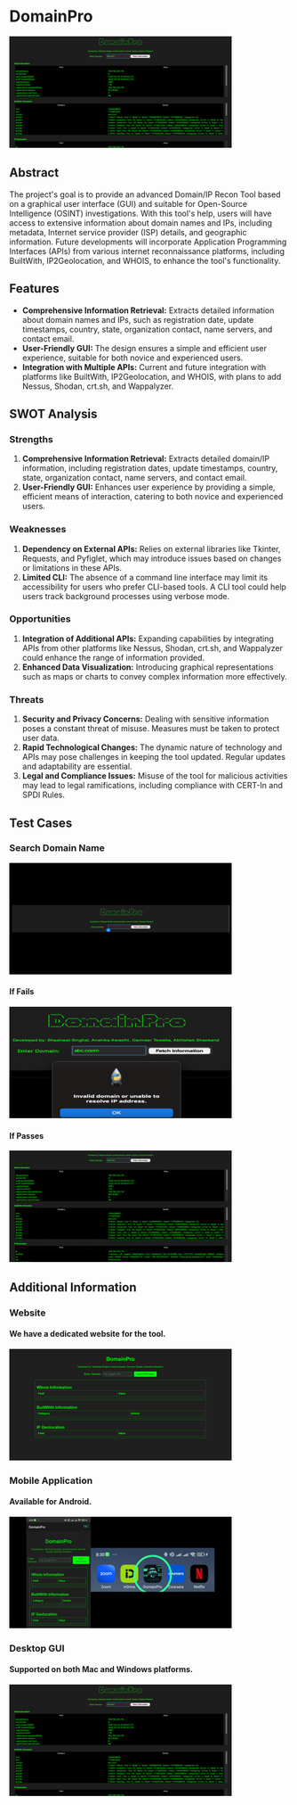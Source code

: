# DomainPro

![DomainPro](Images/1.png)

## Abstract

The project's goal is to provide an advanced Domain/IP Recon Tool based on a graphical user interface (GUI) and suitable for Open-Source Intelligence (OSINT) investigations. With this tool's help, users will have access to extensive information about domain names and IPs, including metadata, Internet service provider (ISP) details, and geographic information. Future developments will incorporate Application Programming Interfaces (APIs) from various internet reconnaissance platforms, including BuiltWith, IP2Geolocation, and WHOIS, to enhance the tool's functionality.

## Features

- **Comprehensive Information Retrieval:** Extracts detailed information about domain names and IPs, such as registration date, update timestamps, country, state, organization contact, name servers, and contact email.
- **User-Friendly GUI:** The design ensures a simple and efficient user experience, suitable for both novice and experienced users.
- **Integration with Multiple APIs:** Current and future integration with platforms like BuiltWith, IP2Geolocation, and WHOIS, with plans to add Nessus, Shodan, crt.sh, and Wappalyzer.

## SWOT Analysis

### Strengths
1. **Comprehensive Information Retrieval:** Extracts detailed domain/IP information, including registration dates, update timestamps, country, state, organization contact, name servers, and contact email.
2. **User-Friendly GUI:** Enhances user experience by providing a simple, efficient means of interaction, catering to both novice and experienced users.

### Weaknesses
1. **Dependency on External APIs:** Relies on external libraries like Tkinter, Requests, and Pyfiglet, which may introduce issues based on changes or limitations in these APIs.
2. **Limited CLI:** The absence of a command line interface may limit its accessibility for users who prefer CLI-based tools. A CLI tool could help users track background processes using verbose mode.

### Opportunities
1. **Integration of Additional APIs:** Expanding capabilities by integrating APIs from other platforms like Nessus, Shodan, crt.sh, and Wappalyzer could enhance the range of information provided.
2. **Enhanced Data Visualization:** Introducing graphical representations such as maps or charts to convey complex information more effectively.

### Threats
1. **Security and Privacy Concerns:** Dealing with sensitive information poses a constant threat of misuse. Measures must be taken to protect user data.
2. **Rapid Technological Changes:** The dynamic nature of technology and APIs may pose challenges in keeping the tool updated. Regular updates and adaptability are essential.
3. **Legal and Compliance Issues:** Misuse of the tool for malicious activities may lead to legal ramifications, including compliance with CERT-In and SPDI Rules.

## Test Cases

### Search Domain Name
![Search Domain Name](Images/4.png)

#### If Fails
![Test Case Failure](Images/5.png)

#### If Passes
![Test Case Success](Images/6.png)

## Additional Information

### Website
#### We have a dedicated website for the tool. 
![Website](Images/2.png)

### Mobile Application
#### Available for Android.
![Mobile App](Images/3.png)

### Desktop GUI
#### Supported on both Mac and Windows platforms.
![Desktop GUI](Images/1.png)